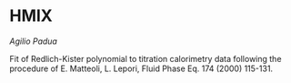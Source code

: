 # HMIX

_Agilio Padua_

Fit of Redlich-Kister polynomial to titration calorimetry data following the procedure of E. Matteoli, L. Lepori, Fluid Phase Eq. 174 (2000) 115-131.



